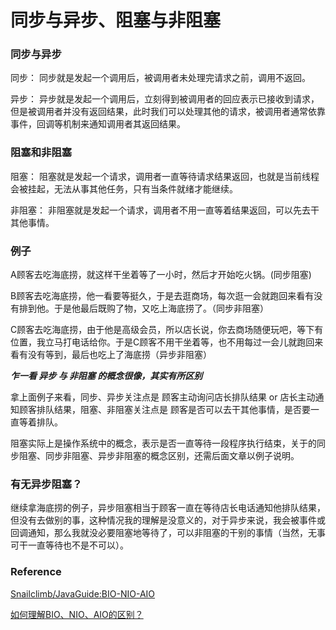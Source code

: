 
# 同步与异步、阻塞与非阻塞

### 同步与异步

同步： 同步就是发起一个调用后，被调用者未处理完请求之前，调用不返回。

异步： 异步就是发起一个调用后，立刻得到被调用者的回应表示已接收到请求，但是被调用者并没有返回结果，此时我们可以处理其他的请求，被调用者通常依靠事件，回调等机制来通知调用者其返回结果。

### 阻塞和非阻塞

阻塞： 阻塞就是发起一个请求，调用者一直等待请求结果返回，也就是当前线程会被挂起，无法从事其他任务，只有当条件就绪才能继续。

非阻塞： 非阻塞就是发起一个请求，调用者不用一直等着结果返回，可以先去干其他事情。

### 例子

A顾客去吃海底捞，就这样干坐着等了一小时，然后才开始吃火锅。(同步阻塞)

B顾客去吃海底捞，他一看要等挺久，于是去逛商场，每次逛一会就跑回来看有没有排到他。于是他最后既购了物，又吃上海底捞了。（同步非阻塞）

C顾客去吃海底捞，由于他是高级会员，所以店长说，你去商场随便玩吧，等下有位置，我立马打电话给你。于是C顾客不用干坐着等，也不用每过一会儿就跑回来看有没有等到，最后也吃上了海底捞（异步非阻塞）

***乍一看 异步 与 非阻塞 的概念很像，其实有所区别***

拿上面例子来看，同步、异步关注点是 顾客主动询问店长排队结果 or 店长主动通知顾客排队结果，阻塞、非阻塞关注点是 顾客是否可以去干其他事情，是否要一直等着排队。

阻塞实际上是操作系统中的概念，表示是否一直等待一段程序执行结束，关于的同步阻塞、同步非阻塞、异步非阻塞的概念区别，还需后面文章以例子说明。

### 有无异步阻塞？

继续拿海底捞的例子，异步阻塞相当于顾客一直在等待店长电话通知他排队结果，但没有去做别的事，这种情况我的理解是没意义的，对于异步来说，我会被事件或回调通知，那么我就没必要阻塞地等待了，可以非阻塞的干别的事情（当然，无事可干一直等待也不是不可以）。

### Reference

[Snailclimb/JavaGuide:BIO-NIO-AIO](https://github.com/Snailclimb/JavaGuide/blob/master/docs/java/BIO-NIO-AIO.md)

[如何理解BIO、NIO、AIO的区别？](https://juejin.im/post/5dbba5df6fb9a0204a08ae55)
